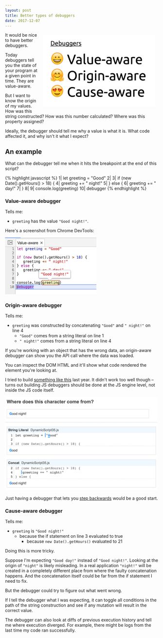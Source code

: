 ```yaml
---
layout: post
title: Better types of debuggers
date: 2017-12-07
---
```


<style>
@media screen and (max-width: 600px) {
    img {
        max-width: 100% !important;
        margin: 0 !important;
    }
}
</style>

<img style="float: right;
    max-width: 370px;
    margin: 10px;" src="/img/blog/types-of-debuggers/better-debuggers.png"/>

It would be nice to have better debuggers.

Today debuggers tell you the state of your program at a given point in time. They are value-aware.

But I want to know the origin of my values. How was this string constructed? How was this number calculated? Where was this property assigned?

Ideally, the debugger should tell me why a value is what it is. What code affected it, and why isn't it what I expect?

## An example

What can the debugger tell me when it hits the breakpoint at the end of this script?

{% highlight javascript %}
 1| let greeting = "Good"
 2| 
 3| if (new Date().getHours() > 18) {
 4|    greeting += " night!"
 5| } else {
 6|    greeting += " day!"
 7| }
 8| 
 9| console.log(greeting)
10| debugger
{% endhighlight %}

### Value-aware debugger

Tells me:
- `greeting` has the value `"Good night!"`.

Here's a screenshot from Chrome DevTools:

<img src="/img/blog/types-of-debuggers/value-aware-debugger.png" style="max-width: 300px;" />

### Origin-aware debugger

Tells me:
- `greeting` was constructed by concatenating `"Good"` and `" night!"` on line 4
    - `"Good"` comes from a string literal on line 1
    - `" night!"` comes from a string literal on line 4

If you're working with an object that has the wrong data, an origin-aware debugger can show you the API call where the data was loaded.

You can inspect the DOM HTML and it'll show what code rendered the element you're looking at.

I tried to build [something like this](http://www.fromjs.com/) last year. It didn't work too well though – turns out building JS debuggers should be done at the JS engine level, not inside the JS code itself.

<img src="/img/blog/types-of-debuggers/origin-aware-debugger.png" style="max-width: 500px;" />

Just having a debugger that lets you [step backwards](http://www.mattzeunert.com/2016/12/22/vs-code-time-travel-debugging.html) would be a good start.

### Cause-aware debugger

Tells me:
- `greeting` is `"Good night!"`
  - because the if statement on line 3 evaluated to true
    - because `new Date().getHours()` evaluated to 21

Doing this is more tricky.

Suppose I'm expecting `"Good day!"` instead of `"Good night!"`. Looking at the origin of `"night"` is likely misleading. In a real application `"night!"` will be created in a completely different place from where the faulty concatenation happens. And the concatenation itself could be far from the if statement I need to fix.

But the debugger could try to figure out what went wrong.

If I tell the debugger what I was expecting, it can toggle all conditions in the path of the string construction and see if any mutation will result in the correct value.

The debugger can also look at diffs of previous execution history and tell me where execution diverged. For example, there might be logs from the last time my code ran successfully.